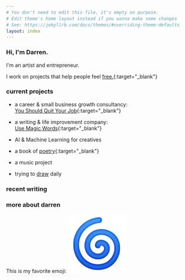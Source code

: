 ```yaml
---
# You don't need to edit this file, it's empty on purpose.
# Edit theme's home layout instead if you wanna make some changes
# See: https://jekyllrb.com/docs/themes/#overriding-theme-defaults
layout: index
---
```

### Hi, I'm Darren.

I'm an artist and entrepreneur.

I work on projects that help people feel [free.](/freedom){:target="_blank"}

<div class='divider'> </div>

### current projects

- a career & small business growth consultancy:  
[You Should Quit Your Job](https://youshouldquityourjob.com){:target="_blank"}

- a writing & life improvement company:  
[Use Magic Words](https://usemagicwords.com){:target="_blank"}

- AI & Machine Learning for creatives

- a book of [poetry](/poetry){:target="_blank"}

- a music project

- trying to [draw](https://www.instagram.com/drawdarren/) daily

<div class='divider'> </div>


### recent writing
<div class='divider'> </div>

### more about darren

This is my favorite emoji: <img src='assets/img/spiral.png'/>
